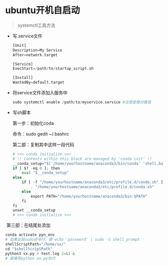 # ubuntu开机自启动

> systemctl工具方法

- 写.service文件

  ~~~python
  [Unit]
  Description=My Service
  After=network.target
  
  [Service]
  ExecStart=/path/to/startup_script.sh
  
  [Install]
  WantedBy=default.target
  
  ~~~

  

- 将service文件添加入服务中

  ~~~python
  sudo systemctl enable /path/to/myservice.service #注意是绝对路径
  ~~~

- 写sh脚本

  第一步：初始化coda

  命令：sudo gedit ~/.bashrc

  第二部：复制其中这样一段代码

  ```python
  # >>> conda initialize >>>
  # !! Contents within this block are managed by 'conda init' !!
  __conda_setup="$('/home/yourhostname/anaconda3/bin/conda' 'shell.bash' 'hook' 2> /dev/null)"
  if [ $? -eq 0 ]; then
      eval "$__conda_setup"
  else
      if [ -f "/home/yourhostname/anaconda3/etc/profile.d/conda.sh" ]; then
          . "/home/yourhostname/anaconda3/etc/profile.d/conda.sh"
      else
          export PATH="/home/yourhostname/anaconda3/bin:$PATH"
      fi
  fi
  unset __conda_setup
  # <<< conda initialize <<<
  ```

​	第三部：在结尾处添加

~~~python
conda activate pyn_env
# 如果出现sudo命令行，需 echo 'password' | sudo -S shell_prompt
shellScriptPath="/home/xx/"
cd "$shellScriptPath"
python3 xx.py > test.log 2>&1 & 
# 直接写python xx.py也行
~~~

